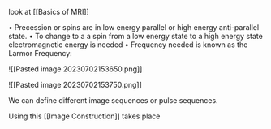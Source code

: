 look at [[Basics of MRI]]

• Precession or spins are in low
energy parallel or high energy
anti-parallel state.
• To change to a a spin from a low
energy state to a high energy state
electromagnetic energy is needed
• Frequency needed is known as
the Larmor Frequency: 

![[Pasted image 20230702153650.png]]

![[Pasted image 20230702153750.png]]

We can define different image sequences or pulse sequences.

Using this [[Image Construction]] takes place